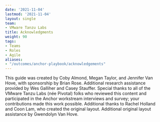 ```yaml
---
date: '2021-11-04'
lastmod: '2021-11-04'
layout: single
team:
- VMware Tanzu Labs
title: Acknowledgments
weight: 90
tags:
- Teams
- Roles
- Agile
aliases:
- "/outcomes/anchor-playbook/acknowledgements"
---
```

This guide was created by Coby Almond, Megan Taylor, and Jennifer Van Hove, with sponsorship by Brian Rose. Additional research assistance provided by Wes Galliher and Casey Stauffer. Special thanks to all of the VMware Tanzu Labs (née Pivotal) folks who reviewed this content and participated in the Anchor workstream interviews and survey; your contributions made this work possible. Additional thanks to Rachel Holland and Coon Lam, who created the original layout. Additional original layout assistance by Gwendolyn Van Hove.